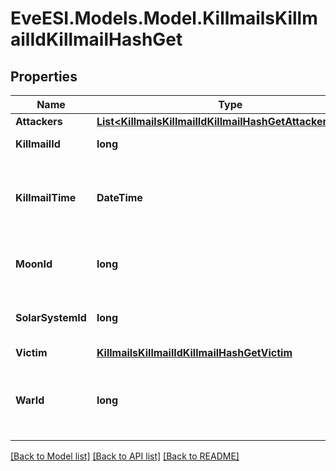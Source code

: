 # EveESI.Models.Model.KillmailsKillmailIdKillmailHashGet

## Properties

Name | Type | Description | Notes
------------ | ------------- | ------------- | -------------
**Attackers** | [**List&lt;KillmailsKillmailIdKillmailHashGetAttackersInner&gt;**](KillmailsKillmailIdKillmailHashGetAttackersInner.md) |  | 
**KillmailId** | **long** | ID of the killmail | 
**KillmailTime** | **DateTime** | Time that the victim was killed and the killmail generated  | 
**MoonId** | **long** | Moon if the kill took place at one | [optional] 
**SolarSystemId** | **long** | Solar system that the kill took place in  | 
**Victim** | [**KillmailsKillmailIdKillmailHashGetVictim**](KillmailsKillmailIdKillmailHashGetVictim.md) |  | 
**WarId** | **long** | War if the killmail is generated in relation to an official war  | [optional] 

[[Back to Model list]](../README.md#documentation-for-models) [[Back to API list]](../README.md#documentation-for-api-endpoints) [[Back to README]](../README.md)

